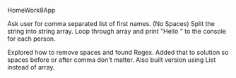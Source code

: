 HomeWork8App

Ask user for comma separated list of first names. (No Spaces) Split the string into string array. Loop through array and print "Hello <name>" to the console for each person.
  
 Explored how to remove spaces and found Regex. Added that to solution so spaces before or after comma don't matter.
 Also built version using List<string> instead of array.
